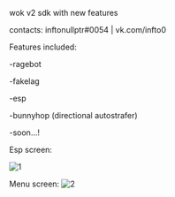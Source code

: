 wok v2 sdk with new features

contacts: inftonullptr#0054 | vk.com/infto0

Features included:

-ragebot

-fakelag

-esp

-bunnyhop (directional autostrafer)

-soon...!

Esp screen:

![1](https://user-images.githubusercontent.com/73301381/130325781-16da5dda-151b-4994-9da8-33b651da4826.PNG)

Menu screen:
![2](https://user-images.githubusercontent.com/73301381/130325794-3fc1a133-fdd1-46ef-a89e-ee6b9560aad2.PNG)

